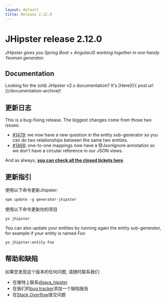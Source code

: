```yaml
---
layout: default
title: Release 2.12.0
---
```


JHipster release 2.12.0
==================

*JHipster gives you Spring Boot + AngularJS working together in one handy Yeoman generator.*

Documentation
----------

Looking for the (old) JHipster v2.x documentation? It's [Here]({{ post.url }}/documentation-archive)!

更新日志
----------

This is a bug-fixing release. The biggest changes come from those two issues:

- [#1479](https://github.com/jhipster/generator-jhipster/issues/1479): we now have a new question in the entity sub-generator so you can do two relationships between the same two entities.
- [#1468](https://github.com/jhipster/generator-jhipster/issues/1468): one-to-one mappings now have a @JsonIgnore annotation so we don't have a circular reference in our JSON views.

And as always, __[you can check all the closed tickets here](https://github.com/jhipster/generator-jhipster/issues?q=milestone%3A2.12.0+is%3Aclosed)__.

更新指引
------------

使用以下命令更新Jhipster:

```
npm update -g generator-jhipster
```

使用以下命令更新你的项目

```
yo jhipster
```

You can also update your entities by running again the entity sub-generator, for example if your entity is named _Foo_

```
yo jhipster:entity Foo
```

帮助和缺陷
--------------

如果您发现这个版本的任何问题, 请随时联系我们:

- 在推特上联系[@java_hipster](https://twitter.com/java_hipster)
- 在我们的[bug tracker](https://github.com/jhipster/generator-jhipster/issues?state=open)添加一个缺陷报告
- 在[Stack Overflow](http://stackoverflow.com/tags/jhipster/info)提交问题
